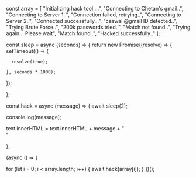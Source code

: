 const array = [
  "Initializing hack tool....",
  "Connecting to Chetan's gmail..",
  "Connecting to Server 1..",
  "Connection failed, retrying..",
  "Connecting to Server 2..",
  "Connected successfully...",
  "csawai @gmail ID detected..",
  "Trying Brute Force..",
  "200k passwords tried..",
  "Match not found..",
  "Trying again... Please wait",
  "Match found..",
  "Hacked successfully.."
];

const sleep = async (seconds) =>
{
  return new Promise((resolve) =>
  {
    setTimeout(() => {
    
      resolve(true);
      
    }, seconds * 1000);
    
  });
  
};

const hack = async (message) => 
{
  await sleep(2);
  
  console.log(message);
  
  text.innerHTML = text.innerHTML + message + "<br>"

};

(async () => {

  for (let i = 0; i < array.length; i++)
  {
    await hack(array[i]);
  }
})();
